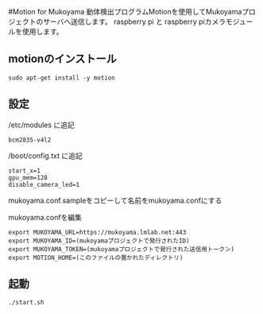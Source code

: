 #Motion for Mukoyama
動体検出プログラムMotionを使用してMukoyamaプロジェクトのサーバへ送信します。
raspberry pi と raspberry piカメラモジュールを使用します。

## motionのインストール
```
sudo apt-get install -y motion
```

## 設定
/etc/modules に追記
```
bcm2835-v4l2
```

/boot/config.txt に追記
```
start_x=1
gpu_mem=128
disable_camera_led=1
```

mukoyama.conf.sampleをコピーして名前をmukoyama.confにする

mukoyama.confを編集
```
export MUKOYAMA_URL=https://mukoyama.lmlab.net:443
export MUKOYAMA_ID=(mukoyamaプロジェクトで発行されたID)
export MUKOYAMA_TOKEN=(mukoyamaプロジェクトで発行された送信用トークン)
export MOTION_HOME=(このファイルの置かれたディレクトリ)
```

## 起動
```
./start.sh
```
